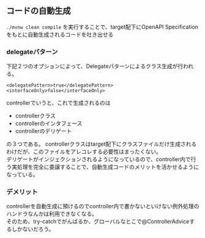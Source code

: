## コードの自動生成
`./mvnw clean compile` を実行することで、target配下にOpenAPI Specificationをもとに自動生成されるコードを吐き出せる
 
### delegateパターン
下記２つのオプションによって、Delegateパターンによるクラス生成が行われる。
```
<delegatePattern>true</delegatePattern>
<interfaceOnly>false</interfaceOnly>
```
controllerでいうと、これで生成されるのは

- controllerクラス
- controllerのインタフェース
- controllerのデリゲート

の３つである。
controllerクラスはtarget配下にクラスファイルだけ生成されるわけだが、このファイルをアレコレする必要性はまったくない。  
デリゲートがインジェクションされるようになっているので、controller内で行う実処理を完全に委譲することで、自動生成コードのメリットを活かせるようになっている。

### デメリット
controllerを自動生成に預けるのでcontroller内で書かないといけない例外処理のハンドラなんかは利用できなくなる。  
そのため、try-catchでがんばるか、グローバルなとこで@ControllerAdviceするしかないだろう。